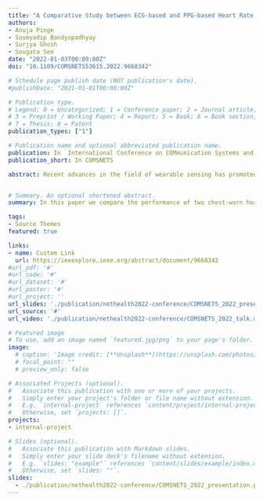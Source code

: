 ```yaml
---
title: "A Comparative Study between ECG-based and PPG-based Heart Rate Monitors for Stress Detection"
authors:
- Anuja Pinge
- Soumyadip Bandyopadhyay
- Surjya Ghosh
- Sougata Sen
date: "2022-01-03T00:00:00Z"
doi: "10.1109/COMSNETS53615.2022.9668342"

# Schedule page publish date (NOT publication's date).
#publishDate: "2021-01-01T00:00:00Z"

# Publication type.
# Legend: 0 = Uncategorized; 1 = Conference paper; 2 = Journal article;
# 3 = Preprint / Working Paper; 4 = Report; 5 = Book; 6 = Book section;
# 7 = Thesis; 8 = Patent
publication_types: ["1"]

# Publication name and optional abbreviated publication name.
publication: In  International Conference on COMmunication Systems and NETworkS
publication_short: In COMSNETS

abstract: Recent advances in the field of wearable sensing has promoted the emergence of many health tracking devices, including heart rate monitors. Heart rate monitors are commonly either chest-based or wrist-based. Currently, it is unclear whether there is a substantial difference in the performance of these different heart rate monitors. To determine the difference in the performance, in this paper, we compare two chest-worn heart rate monitors and one wrist-worn heart rate monitor. Our initial results indicate that there is substantial difference between the devices - the root mean square error between devices can be above 10 beats per minute. However, even though there is difference in performance of different heart rate monitors, yet each of these devices are capable of detecting stress (using an machine learning model) with a F1-score of above 0.8. In this paper, we also introduce the idea of formally verifying the rules obtained from the machine learning classifier; such formal verification will enable improving the explainability and confidence of the outcome of the machine learning models.


# Summary. An optional shortened abstract.
summary: In this paper we compare the performance of two chest-worn heart rate monitors and one wrist worn heart rate monitor.

tags:
- Source Themes
featured: true

links:
- name: Custom Link
  url: https://ieeexplore.ieee.org/abstract/document/9668342
#url_pdf: '#'
#url_code: '#'
#url_dataset: '#'
#url_poster: '#'
#url_project: ''
url_slides: './publication/nethealth2022-conference/COMSNETS_2022_presentation.pdf'
url_source: '#'
url_video: './publication/nethealth2022-conference/COMSNETS_2022_talk.mp4' 

# Featured image
# To use, add an image named `featured.jpg/png` to your page's folder. 
image:
  # caption: 'Image credit: [**Unsplash**](https://unsplash.com/photos/pLCdAaMFLTE)'
  # focal_point: ""
  # preview_only: false

# Associated Projects (optional).
#   Associate this publication with one or more of your projects.
#   Simply enter your project's folder or file name without extension.
#   E.g. `internal-project` references `content/project/internal-project/index.md`.
#   Otherwise, set `projects: []`.
projects:
- internal-project

# Slides (optional).
#   Associate this publication with Markdown slides.
#   Simply enter your slide deck's filename without extension.
#   E.g. `slides: "example"` references `content/slides/example/index.md`.
#   Otherwise, set `slides: ""`.
slides:
  - ./publication/nethealth2022-conference/COMSNETS_2022_presentation.pdf
---
```


<!-- {{% callout note %}}
Click the *Cite* button above to demo the feature to enable visitors to import publication metadata into their reference management software.
{{% /callout %}}

Supplementary notes can be added here, including [code and math](https://sourcethemes.com/academic/docs/writing-markdown-latex/).
 -->